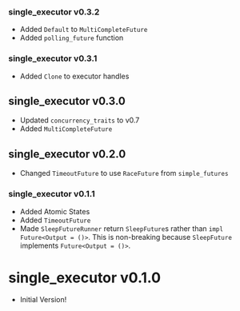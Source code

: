 ### single_executor v0.3.2
- Added `Default` to `MultiCompleteFuture`
- Added `polling_future` function

### single_executor v0.3.1
- Added `Clone` to executor handles

## single_executor v0.3.0
- Updated `concurrency_traits` to v0.7
- Added `MultiCompleteFuture`

## single_executor v0.2.0
- Changed `TimeoutFuture` to use `RaceFuture` from `simple_futures`

### single_executor v0.1.1
- Added Atomic States
- Added `TimeoutFuture`
- Made `SleepFutureRunner` return `SleepFuture`s rather than `impl Future<Output = ()>`. This is non-breaking because `SleepFuture` implements `Future<Output = ()>`.

# single_executor v0.1.0
- Initial Version!

